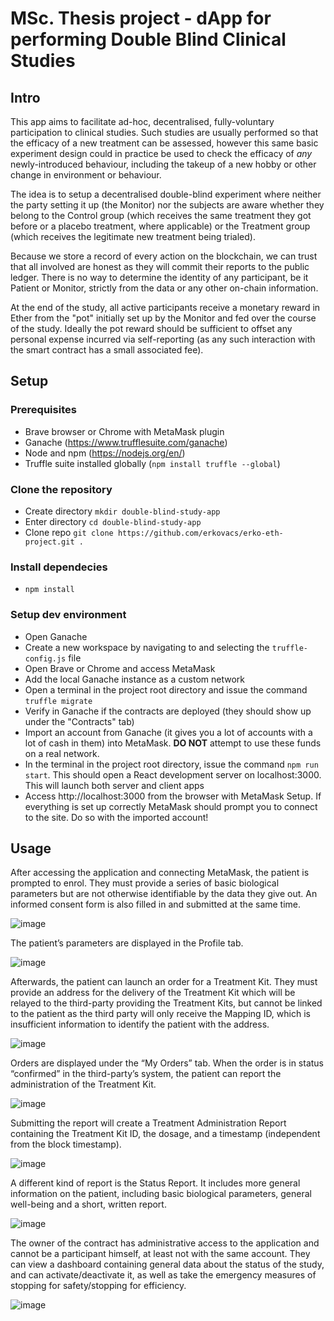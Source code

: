 # MSc. Thesis project - dApp for performing Double Blind Clinical Studies

## Intro

This app aims to facilitate ad-hoc, decentralised, fully-voluntary participation to clinical studies. Such studies are usually performed so that the efficacy of a new treatment can be assessed, however this same basic experiment design could in practice be used to check the efficacy of *any* newly-introduced behaviour, including the takeup of a new hobby or other change in environment or behaviour. 

The idea is to setup a decentralised double-blind experiment where neither the party setting it up (the Monitor) nor the subjects are aware whether they belong to the Control group (which receives the same treatment they got before or a placebo treatment, where applicable) or the Treatment group (which receives the legitimate new treatment being trialed).

Because we store a record of every action on the blockchain, we can trust that all involved are honest as they will commit their reports to the public ledger. There is no way to determine the identity of any participant, be it Patient or Monitor, strictly from the data or any other on-chain information. 

At the end of the study, all active participants receive a monetary reward in Ether from the "pot" initially set up by the Monitor and fed over the course of the study. Ideally the pot reward should be sufficient to offset any personal expense incurred via self-reporting (as any such interaction with the smart contract has a small associated fee).

## Setup 
### Prerequisites
- Brave browser or Chrome with MetaMask plugin
- Ganache (https://www.trufflesuite.com/ganache)
- Node and npm (https://nodejs.org/en/)
- Truffle suite installed globally (`npm install truffle --global`)

### Clone the repository
 - Create directory `mkdir double-blind-study-app`
 - Enter directory `cd double-blind-study-app`
 - Clone repo `git clone https://github.com/erkovacs/erko-eth-project.git .`

### Install dependecies
 - `npm install`

### Setup dev environment
 - Open Ganache
 - Create a new workspace by navigating to and selecting the `truffle-config.js` file
 - Open Brave or Chrome and access MetaMask
 - Add the local Ganache instance as a custom network
 - Open a terminal in the project root directory and issue the command `truffle migrate`
 - Verify in Ganache if the contracts are deployed (they should show up under the "Contracts" tab)
 - Import an account from Ganache (it gives you a lot of accounts with a lot of cash in them) into MetaMask. __DO NOT__ attempt to use these funds on a real network.
 - In the terminal in the project root directory, issue the command `npm run start`. This should open a React development server on localhost:3000. This will launch both server and client apps
 - Access http://localhost:3000 from the browser with MetaMask Setup. If everything is set up correctly MetaMask should prompt you to connect to the site. Do so with the imported account!

## Usage
After accessing the application and connecting MetaMask, the patient is prompted to enrol. They must provide a series of basic biological parameters but are not otherwise identifiable by the data they give out. An informed consent form is also filled in and submitted at the same time.

![image](https://user-images.githubusercontent.com/32717298/118352160-966ec480-b568-11eb-808d-9762b21de15f.png)

The patient’s parameters are displayed in the Profile tab.
 
 ![image](https://user-images.githubusercontent.com/32717298/118352170-a1c1f000-b568-11eb-871f-a240a0b913e5.png)
 
Afterwards, the patient can launch an order for a Treatment Kit. They must provide an address for the delivery of the Treatment Kit which will be relayed to the third-party providing the Treatment Kits, but cannot be linked to the patient as the third party will only receive the Mapping ID, which is insufficient information to identify the patient with the address.

![image](https://user-images.githubusercontent.com/32717298/119265767-82723500-bbf0-11eb-8aba-7ddc22f4c711.png)

Orders are displayed under the “My Orders” tab. When the order is in status “confirmed” in the third-party’s system, the patient can report the administration of the Treatment Kit.

![image](https://user-images.githubusercontent.com/32717298/119265728-5e165880-bbf0-11eb-8e83-660b9579e92f.png)

Submitting the report will create a Treatment Administration Report containing the Treatment Kit ID, the dosage, and a timestamp (independent from the block timestamp).

![image](https://user-images.githubusercontent.com/32717298/118352191-b56d5680-b568-11eb-9865-725f83bb1436.png)

A different kind of report is the Status Report. It includes more general information on the patient, including basic biological parameters, general well-being and a short, written report.

![image](https://user-images.githubusercontent.com/32717298/118352199-bbfbce00-b568-11eb-9508-a6f3ded4a464.png)

The owner of the contract has administrative access to the application and cannot be a participant himself, at least not with the same account. They can view a dashboard containing general data about the status of the study, and can activate/deactivate it, as well as take the emergency measures of stopping for safety/stopping for efficiency.

![image](https://user-images.githubusercontent.com/32717298/118352350-ac30b980-b569-11eb-8905-baa89abe61e6.png)
